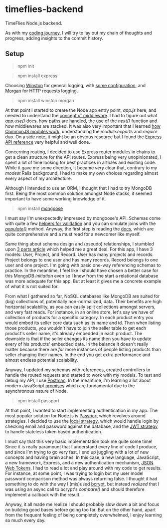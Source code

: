 # timeflies-backend

TimeFlies Node.js backend.

As with my [coding journey](https://github.com/stoneLeaf/coding-journey), I will try to lay out my chain of thoughts and progress, adding insights to the commit history.

## Setup

> npm init

> npm install express

Choosing [Winston](https://github.com/winstonjs/winston) for general logging, with [some configuration](https://thisdavej.com/using-winston-a-versatile-logging-library-for-node-js/), and [Morgan](https://github.com/expressjs/morgan) for HTTP requests logging.

> npm install winston morgan

At that point I started to create the Node app entry point, *app.js* here, and needed to understand the [concept of middleware](https://expressjs.com/en/guide/using-middleware.html). I had to figure out what *app.use()* does, how paths are handled, the use of the *[next()](https://stackoverflow.com/a/13133140/8853013)* function and how middlewares are stacked. It was also very important that I learned [how CommonJS modules work](https://blog.risingstack.com/node-js-at-scale-module-system-commonjs-require/), understanding the *module.exports* and *require* duo. On a side note, it might be an obvious resource but I found the [Express API reference](https://expressjs.com/en/api.html) very helpful and well done.

Concerning routing, I decided to use Express router modules in chains to get a clean structure for the API routes. Express being very unopinionated, I spent a lot of time looking for best practices in articles and existing code. While it gave me some direction, it became *very* clear that, contrary to my *modest* Rails background, I had to make my own choices regarding almost every aspect of my architecture.

Although I intended to use an ORM, I thought that I had to try MongoDB first. Being the most common solution amongst Node stacks, it seemed important to have some working knowledge of it.

> npm install [mongoose](https://github.com/Automattic/mongoose)

I must say I'm unexpectedly impressed by mongoose's API. Schemas come with quite a few [helpers for validation](https://mongoosejs.com/docs/schematypes.html#schematype-options) and you can simulate joins with the [*populate()*](https://mongoosejs.com/docs/populate.html) method. Anyway, the first step is reading the [docs](https://mongoosejs.com/docs/), which are quite comprehensive and a must read for a newcomer like myself.

Same thing about schema design and (pseudo) relationships, I stumbled upon [3 parts article](https://www.mongodb.com/blog/post/6-rules-of-thumb-for-mongodb-schema-design-part-1) which helped me a great deal. For this app, I have 3 models: User, Project, and Record. User has many projects and records. Project belongs to one user and has many records. Record belongs to one user and one project. I'm going with basic one-way referencing schemas to practice. In the meantime, I feel like I should have chosen a better case for this MongoDB *initiation* even so I knew from the start a relational database was more adequate for this app. But at least it gives me a concrete example of what it is not suited for.

From what I gathered so far, NoSQL databases like MongoDB are suited for (big) collections of, potentially non-normalized, data. Their benefits are high horizontal scalability, as you can easily split collections amongst servers, and very fast reads. For instance, in an online store, let's say we have of collection of products for a specific category. In each product entry you would embed its seller core data such as its name and id. Then when listing those products, you wouldn't have to join the seller table to get each product's seller name, it's already embedded in each product. The downside is that if the seller changes its name then you have to update every of his products' embedded data. In the balance it doesn't really matter because there are *far* more instances of people listing products than seller changing their names. In the end you get extra performance and almost endless potential scalability.

Anyway, I updated my schemas with references, created controllers to handle the routed requests and started to work with my models. To test and debug my API, I use [Postman](https://www.getpostman.com/). In the meantime, I'm learning a lot about modern JavaScript [promises](https://developers.google.com/web/fundamentals/primers/promises) which are fundamental due to the asynchronous nature of Node.

> npm install passport

At that point, I wanted to start implementing authentication in my app. The most popular solution for Node.js is [Passport](http://www.passportjs.org/) which revolves around strategies. I decided to use the [local strategy](https://github.com/jaredhanson/passport-local), which would handle login by checking email and password against the database, and the [JWT strategy](https://github.com/themikenicholson/passport-jwt) to handle stateless token based authentication.

I must say that this very basic implementation took me quite some time! Since it is really paramount that I understand every line of code I produce, and since I'm trying to go very fast, I end up juggling with a lot of new concepts and having brain aches. In this case, a new language, JavaScript, a new framework, Express, and a new authentication mechanism, [JSON Web Tokens](https://en.wikipedia.org/wiki/JSON_Web_Token). I had to read a lot and play around with my code to get results. For instance, at some point, I was trying to login but my user model password comparison method was always returning false. I thought it had something to do with the way I (mis)used [bcrypt](https://www.npmjs.com/package/bcrypt), but instead *realized* that I was using an async call to bcrypt's *compare()* and should therefore implement a callback with the result.

Anyway, it all made me realize I should probably slow down a bit and focus on building good bases before going too far. But on the other hand, apart from the frequent feeling of being completely overwhelmed, I enjoy learning so much every day.
